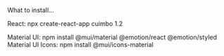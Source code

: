 What to install...

React: npx create-react-app cuimbo 1.2

Material UI: npm install @mui/material @emotion/react @emotion/styled
Material UI Icons: npm install @mui/icons-material

